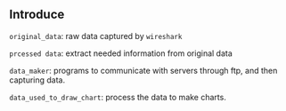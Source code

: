 ## Introduce

`original_data`: raw data captured by `wireshark`

`prcessed data`: extract needed information from original data

`data_maker`: programs to communicate with servers through ftp, and then capturing data. 

`data_used_to_draw_chart`: process the data to make charts.